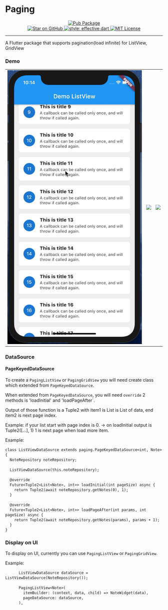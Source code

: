 # Paging

<p align="center">

  <a href="https://pub.dartlang.org/packages/fl_paging">
    <img alt="Pub Package" src="https://img.shields.io/pub/v/fl_paging.svg">
  </a>
  <br/>
  <a href="https://github.com/dangngocduc/flutter_paging">
    <img src="https://img.shields.io/github/stars/dangngocduc/flutter_paging.svg?style=flat&logo=github&colorB=deeppink&label=stars" alt="Star on GitHub">
  </a>
  <a href="https://github.com/tenhobi/effective_dart">
    <img alt="style: effective dart" src="https://img.shields.io/badge/style-effective_dart-40c4ff.svg">
  </a>
  <a href="https://opensource.org/licenses/MIT">
    <img alt="MIT License" src="https://img.shields.io/badge/License-MIT-blue.svg">
  </a>
</p>

---
A Flutter package that supports pagination(load infinite) for ListView, GridView

### Demo

|   |   |   |
|---|---|---|
|![](./demo/list_view2.gif) |![](./demo/grid_view.gif) |![](./demo/sliver_demo.gif) |


### DataSource
#### PageKeyedDataSource

To create a `PagingListView` or `PagingGridView` you will need create class which extended from `PageKeyedDataSource`.

When extended from `PageKeyedDataSource`, you will need `override` 2 methods is 'loadInitial' and 'loadPageAfter`.

Output of those function is a Tuple2 with item1 is List<D> is List of data, end item2 is next page index.

Example: if your list start with page index is 0.
-> on loadInitial output is Tuple2([...], 1) 1 is next page when load more item.

Example:

```
class ListViewDataSource extends paging.PageKeyedDataSource<int, Note> {
  NoteRepository noteRepository;

  ListViewDataSource(this.noteRepository);

  @override
  Future<Tuple2<List<Note>, int>> loadInitial(int pageSize) async {
    return Tuple2(await noteRepository.getNotes(0), 1);
  }

  @override
  Future<Tuple2<List<Note>, int>> loadPageAfter(int params, int pageSize) async {
    return Tuple2(await noteRepository.getNotes(params), params + 1);
  }
}
```

### Display on UI

To display on UI, currently you can use `PagingListView` or `PagingGridView`.

Example:
```
      ListViewDataSource dataSource = ListViewDataSource(NoteRepository());

      PagingListView<Note>(
        itemBuilder: (context, data, child) => NoteWidget(data),
        pageDataSource: dataSource,
      ),

```


